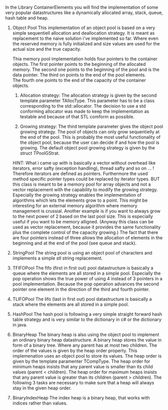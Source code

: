 

In the Library ContainerElements you will find the implementation of some very popular datastructures like a dynamically allocated array, stack, queue, hash table and heap.

1. Object Pool
   	This implementation of an object pool is based on a very simple sequentiell 
	allocation and deallocation strategy. It is meant as replacement to the 
	naive solution i've implemented so far. Where even the reserved memory 
	is fully initialized and size values are used for the actual size and the 
	true capacity. 

	Thia memory pool implementation holds four pointers to the 
	container objects.
    The first pointer points to the beginning of the allocated memory.
	The second one points to the beginning of the pool and is the data pointer.
    The third on points to the end of the pool elements.     
	The fourth one points to the end of the capacity of the container objects.    

	1. Allocation strategy:
	The allocation strategy is given by the second template parameter 
	TAllocType. This parameter has to be a class corresponding to the 
	std::allocator.
	The decision to use a std conforming allocator was made to keep the 
	implementation as testable and because of that STL comform as possible. 

	2. Growing strategy:
	The third template parameter gives the object pool growing strategy. 
	The pool of objects can only grow sequentielly at the end of the pool. 
	This is probably the most useful functionality of the object pool, 
	because the user can decide if and how the pool is growing. 
	The default object pool growing strategy is given by the struct 
	TPoolGStrat. 
	
	HINT: 
	What i came up with is basically a vector without overhead like iterators, 
	error safty (exception handling), thread safty and so on ... ! 
	Therefore iterators are defined as pointers.
	Furthermore the used method specific pointer types could be replaced by 
	iterator types. 
	BUT this class is meant to be a memory pool for array objects and 
	not a vector replacement with the capability to modify the growing strategy. 
    Especially the growing strategy enables the implementation of algorithms which
    lets the elements grow to a point. This might be interesting for an external
    memory algorithm where memory management is crussial.
    Another example is if you want to always grow to the next power of 2 based on
    the last pool size. This is especially useful if you want to be memory alligned.
	(Anyway this class can be used as vector replacement, because it provides 
	the same functionality plus the complete control of the capacity growing.) 
    The fact that there are four pointers instead of three allows the allocation
    of elements in the beginning and at the end of the pool (see queue and stack).

2. StringPool
    The string pool is using an object pool of characters and implements a simple stl string replacement.

3. TFIFOPool
    The fifo (first in first out) pool datastructure is basically a queue where the elements are all stored in a simple pool.
    Especially the pop operation shows the true power of using 4 instead of 3 pointers in a pool implementation.
    Because the pop operation advances the second pointer one element in the direction of the third and fourth pointer.

4. TLIFOPool
    The lifo (last in first out) pool datastructure is basically a stack where the elements are all stored in a simple pool.

5. HashPool
    The hash pool is following a very simple straight forward hash table strategy and is very similar to the dictionary in c# or the dictionary in java.

6. BinaryHeap
    The binary heap is also using the object pool to implement an ordinary binary heap datastructure.
    A binary heap stores the value in form of a binary tree. 
    Where any parent has at most two children. 
    The order of the values is given by the heap order property. 
	This implemenation uses an object pool to store its values. 
	The heap order is given by the template paramenter TCompType. 
	The heap order for minimum heaps insists that any parent value is smaller 
	than its child values (parent < children).
	The heap order for maximum heaps insists that any parent value is greater 
	than its children (parent > children).
	The following 3 tasks are necessary to make sure that a heap will always 
	stay in the given heap order. 

7. BinaryIndexHeap
    The index heap is a binary heap, that works with indices rather than values. 
